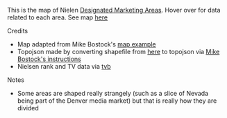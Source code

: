 This is the map of Nielen [Designated Marketing Areas](http://en.wikipedia.org/wiki/Media_market). Hover over for data related to each area. See map [here](http://bl.ocks.org/simzou/6459889)

Credits

* Map adapted from Mike Bostock's [map example](http://bl.ocks.org/mbostock/2206590)
* Topojson made by converting shapefile from [here](http://geocommons.com/overlays/306767) to topojson via [Mike Bostock's instructions](http://bost.ocks.org/mike/map/)
* Nielsen rank and TV data via [tvb](http://www.tvb.org/media/file/TVB_Market_Profiles_Nielsen_Household_DMA_Ranks2.pdf)

Notes

* Some areas are shaped really strangely (such as a slice of Nevada being part of the Denver media market) but that is really how they are divided 